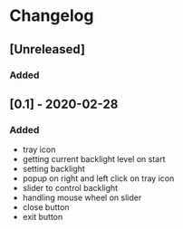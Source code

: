 # Changelog

## [Unreleased]

### Added

## [0.1] - 2020-02-28

### Added

- tray icon
- getting current backlight level on start
- setting backlight
- popup on right and left click on tray icon
- slider to control backlight
- handling mouse wheel on slider
- close button
- exit button
